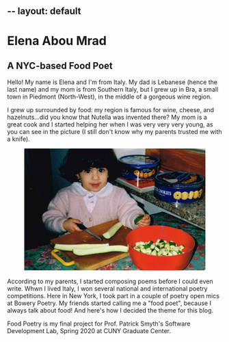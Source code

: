 --
layout: default
--

<html lang = "en-US">
<body>

<h1>Elena Abou Mrad</h1>
<h2>A NYC-based Food Poet</h2>
<p>Hello! My name is Elena and I'm from Italy. My dad is Lebanese (hence the last name) and my mom is from Southern Italy, but I grew up in Bra, a small town in Piedmont (North-West), in the middle of a gorgeous wine region.</p>

<p>I grew up surrounded by food: my region is famous for wine, cheese, and hazelnuts...did you know that Nutella was invented there? My mom is a great cook and I started helping her when I was very very very young, as you can see in the picture (I still don't know why my parents trusted me with a knife).</p>

<figure>
    <img alt="2-year old Elena cutting zucchini" src= "https://github.com/eaboumrad/foodpoetry/raw/gh-pages/_assets/_img/elena.jpg">
</figure>

<p>According to my parents, I started composing poems before I could even write. Whwn I lived Italy, I won several national and international poetry competitions. Here in New York, I took part in a couple of poetry open mics at Bowery Poetry. My friends started calling me a "food poet", because I always talk about food! And here's how I decided the theme for this blog.</p>

<p>Food Poetry is my final project for Prof. Patrick Smyth's Software Development Lab, Spring 2020 at CUNY Graduate Center.</p>

</body>